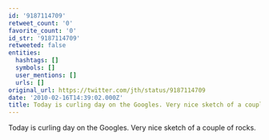 ```yaml
---
id: '9187114709'
retweet_count: '0'
favorite_count: '0'
id_str: '9187114709'
retweeted: false
entities:
  hashtags: []
  symbols: []
  user_mentions: []
  urls: []
original_url: https://twitter.com/jth/status/9187114709
date: '2010-02-16T14:39:02.000Z'
title: Today is curling day on the Googles. Very nice sketch of a couple of rocks.
---
```


Today is curling day on the Googles. Very nice sketch of a couple of rocks.